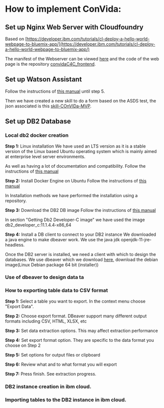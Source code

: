 # How to implement ConVida:

## Set up Nginx Web Server with Cloudfoundry

Based on [https://developer.ibm.com/tutorials/cl-deploy-a-hello-world-webpage-to-bluemix-app/](https://developer.ibm.com/tutorials/cl-deploy-a-hello-world-webpage-to-bluemix-app/)

The manifest of the Webserver can be viewed [here](https://github.com/convidaC4C/convidaC4C_frontend/blob/master/manifest.yml) and the code of the web page is the repository [convidaC4C_frontend](https://github.com/convidaC4C/convidaC4C_frontend).



## Set up Watson Assistant

Follow the instructions of [this manual](https://github.com/Call-for-Code/Solution-Starter-Kit-Communication-2020/blob/master/README.md#set-up-an-instance-of-watson-assistant) until step 5.

Then we have created a new skill to do a form based on the ASDS test, the json associated is this [skill-COnVIDa-MVP](skill-COnVIDa-MVP-copy.json).


## Set up DB2 Database

### Local db2 docker creation
__Step 1:__ Linux installation
We have used an LTS version as it is a stable version of the Linux based Ubuntu operating system which is mainly aimed at enterprise level server environments.

As well as having a lot of documentation and compatibility.
Follow the instructions of [this manual](https://releases.ubuntu.com/18.04.4/)


__Step 2:__ Install Docker Engine on Ubuntu
Follow the instructions of [this manual](https://docs.docker.com/engine/install/ubuntu/)

In Installation methods we have performed the installation using a repository.


__Step 3:__ Download the DB2 DB image
Follow the instructions of [this manual](https://hub.docker.com/_/db2-developer-c-edition)

In section "Getting Db2 Developer-C image" we have used the image db2_developer_c:11.1.4.4-x86_64



__Step 4:__ Install a DB client to connect to your DB2 instance
We downloaded a java engine to make dbeaver work.
We use the java jdk openjdk-11-jre-headless.

Once the DB2 server is installed, we need a client with which to design the databases.
We use dbeaver which we download [here](https://dbeaver.io/download/), download the debian image(Linux Debian package 64 bit (installer))
 
 
### Use of dbeaver to design data ta

### How to exporting table data to CSV format
__Step 1:__ Select a table you want to export. In the context menu choose "Export Data".

__Step 2:__ Choose export format. DBeaver support many different output formats including CSV, HTML, XLSX, etc

__Step 3:__ Set data extraction options. This may affect extraction performance

__Step 4:__ Set export format option. They are specific to the data format you choose on Step 2

__Step 5:__ Set options for output files or clipboard

__Step 6:__ Review what and to what format you will export

__Step 7:__ Press finish. See extraction progress. 


### DB2 instance creation in ibm cloud.

### Importing tables to the DB2 instance in ibm cloud.
